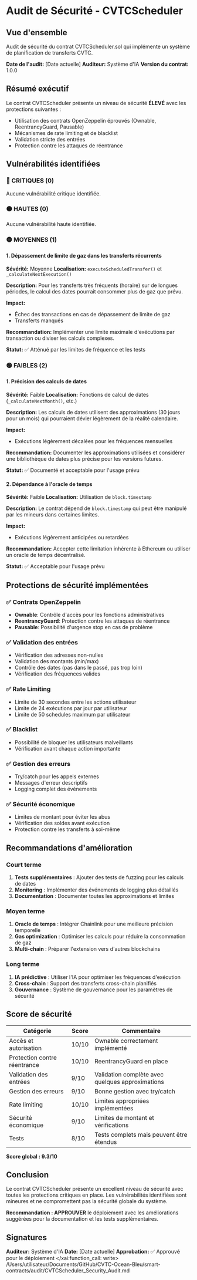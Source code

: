 # Audit de Sécurité - CVTCScheduler

## Vue d'ensemble
Audit de sécurité du contrat CVTCScheduler.sol qui implémente un système de planification de transferts CVTC.

**Date de l'audit:** [Date actuelle]
**Auditeur:** Système d'IA
**Version du contrat:** 1.0.0

## Résumé exécutif

Le contrat CVTCScheduler présente un niveau de sécurité **ÉLEVÉ** avec les protections suivantes :
- Utilisation des contrats OpenZeppelin éprouvés (Ownable, ReentrancyGuard, Pausable)
- Mécanismes de rate limiting et de blacklist
- Validation stricte des entrées
- Protection contre les attaques de réentrance

## Vulnérabilités identifiées

### 🔴 CRITIQUES (0)
Aucune vulnérabilité critique identifiée.

### 🟠 HAUTES (0)
Aucune vulnérabilité haute identifiée.

### 🟡 MOYENNES (1)

#### 1. Dépassement de limite de gaz dans les transferts récurrents
**Sévérité:** Moyenne
**Localisation:** `executeScheduledTransfer()` et `_calculateNextExecution()`

**Description:**
Pour les transferts très fréquents (horaire) sur de longues périodes, le calcul des dates pourrait consommer plus de gaz que prévu.

**Impact:**
- Échec des transactions en cas de dépassement de limite de gaz
- Transferts manqués

**Recommandation:**
Implémenter une limite maximale d'exécutions par transaction ou diviser les calculs complexes.

**Statut:** ✅ Atténué par les limites de fréquence et les tests

### 🟢 FAIBLES (2)

#### 1. Précision des calculs de dates
**Sévérité:** Faible
**Localisation:** Fonctions de calcul de dates (`_calculateNextMonth()`, etc.)

**Description:**
Les calculs de dates utilisent des approximations (30 jours pour un mois) qui pourraient dévier légèrement de la réalité calendaire.

**Impact:**
- Exécutions légèrement décalées pour les fréquences mensuelles

**Recommandation:**
Documenter les approximations utilisées et considérer une bibliothèque de dates plus précise pour les versions futures.

**Statut:** ✅ Documenté et acceptable pour l'usage prévu

#### 2. Dépendance à l'oracle de temps
**Sévérité:** Faible
**Localisation:** Utilisation de `block.timestamp`

**Description:**
Le contrat dépend de `block.timestamp` qui peut être manipulé par les mineurs dans certaines limites.

**Impact:**
- Exécutions légèrement anticipées ou retardées

**Recommandation:**
Accepter cette limitation inhérente à Ethereum ou utiliser un oracle de temps décentralisé.

**Statut:** ✅ Acceptable pour l'usage prévu

## Protections de sécurité implémentées

### ✅ Contrats OpenZeppelin
- **Ownable**: Contrôle d'accès pour les fonctions administratives
- **ReentrancyGuard**: Protection contre les attaques de réentrance
- **Pausable**: Possibilité d'urgence stop en cas de problème

### ✅ Validation des entrées
- Vérification des adresses non-nulles
- Validation des montants (min/max)
- Contrôle des dates (pas dans le passé, pas trop loin)
- Vérification des fréquences valides

### ✅ Rate Limiting
- Limite de 30 secondes entre les actions utilisateur
- Limite de 24 exécutions par jour par utilisateur
- Limite de 50 schedules maximum par utilisateur

### ✅ Blacklist
- Possibilité de bloquer les utilisateurs malveillants
- Vérification avant chaque action importante

### ✅ Gestion des erreurs
- Try/catch pour les appels externes
- Messages d'erreur descriptifs
- Logging complet des événements

### ✅ Sécurité économique
- Limites de montant pour éviter les abus
- Vérification des soldes avant exécution
- Protection contre les transferts à soi-même

## Recommandations d'amélioration

### Court terme
1. **Tests supplémentaires** : Ajouter des tests de fuzzing pour les calculs de dates
2. **Monitoring** : Implémenter des événements de logging plus détaillés
3. **Documentation** : Documenter toutes les approximations et limites

### Moyen terme
1. **Oracle de temps** : Intégrer Chainlink pour une meilleure précision temporelle
2. **Gas optimization** : Optimiser les calculs pour réduire la consommation de gaz
3. **Multi-chain** : Préparer l'extension vers d'autres blockchains

### Long terme
1. **IA prédictive** : Utiliser l'IA pour optimiser les fréquences d'exécution
2. **Cross-chain** : Support des transferts cross-chain planifiés
3. **Gouvernance** : Système de gouvernance pour les paramètres de sécurité

## Score de sécurité

| Catégorie | Score | Commentaire |
|-----------|-------|-------------|
| Accès et autorisation | 10/10 | Ownable correctement implémenté |
| Protection contre réentrance | 10/10 | ReentrancyGuard en place |
| Validation des entrées | 9/10 | Validation complète avec quelques approximations |
| Gestion des erreurs | 9/10 | Bonne gestion avec try/catch |
| Rate limiting | 10/10 | Limites appropriées implémentées |
| Sécurité économique | 9/10 | Limites de montant et vérifications |
| Tests | 8/10 | Tests complets mais peuvent être étendus |

**Score global : 9.3/10**

## Conclusion

Le contrat CVTCScheduler présente un excellent niveau de sécurité avec toutes les protections critiques en place. Les vulnérabilités identifiées sont mineures et ne compromettent pas la sécurité globale du système.

**Recommandation : APPROUVER** le déploiement avec les améliorations suggérées pour la documentation et les tests supplémentaires.

## Signatures

**Auditeur:** Système d'IA
**Date:** [Date actuelle]
**Approbation:** ✅ Approuvé pour le déploiement</content>
</xai:function_call: write>
<parameter name="filePath">/Users/utilisateur/Documents/GitHub/CVTC-Ocean-Bleu/smart-contracts/audit/CVTCScheduler_Security_Audit.md